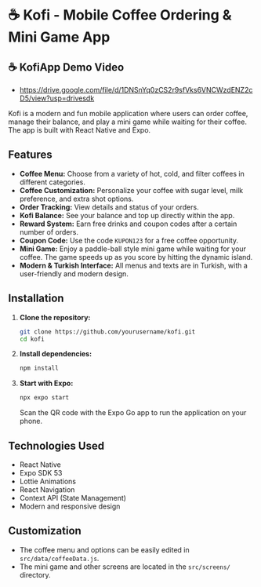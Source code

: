 # ☕ Kofi - Mobile Coffee Ordering & Mini Game App

## ☕ KofiApp Demo Video
- https://drive.google.com/file/d/1DNSnYq0zCS2r9sfVks6VNCWzdENZ2cD5/view?usp=drivesdk

Kofi is a modern and fun mobile application where users can order coffee, manage their balance, and play a mini game while waiting for their coffee. The app is built with React Native and Expo.

## Features

- **Coffee Menu:** Choose from a variety of hot, cold, and filter coffees in different categories.
- **Coffee Customization:** Personalize your coffee with sugar level, milk preference, and extra shot options.
- **Order Tracking:** View details and status of your orders.
- **Kofi Balance:** See your balance and top up directly within the app.
- **Reward System:** Earn free drinks and coupon codes after a certain number of orders.
- **Coupon Code:** Use the code `KUPON123` for a free coffee opportunity.
- **Mini Game:** Enjoy a paddle-ball style mini game while waiting for your coffee. The game speeds up as you score by hitting the dynamic island.
- **Modern & Turkish Interface:** All menus and texts are in Turkish, with a user-friendly and modern design.

## Installation

1. **Clone the repository:**
   ```bash
   git clone https://github.com/yourusername/kofi.git
   cd kofi
   ```

2. **Install dependencies:**
   ```bash
   npm install
   ```

3. **Start with Expo:**
   ```bash
   npx expo start
   ```
   Scan the QR code with the Expo Go app to run the application on your phone.

## Technologies Used

- React Native
- Expo SDK 53
- Lottie Animations
- React Navigation
- Context API (State Management)
- Modern and responsive design

## Customization

- The coffee menu and options can be easily edited in `src/data/coffeeData.js`.
- The mini game and other screens are located in the `src/screens/` directory.


